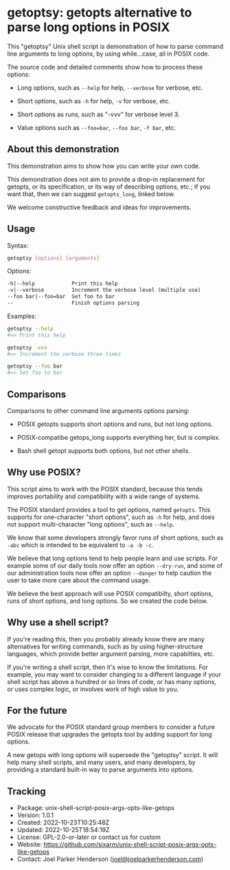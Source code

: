 # getoptsy: getopts alternative to parse long options in POSIX

This "getoptsy" Unix shell script is demonstration of how to parse command
line arguments to long options, by using while...case, all in POSIX code.

The source code and detailed comments show how to process these options:

  * Long options, such as `--help` for help, `--verbose` for verbose, etc.

  * Short options, such as `-h` for help, `-v` for verbose, etc.

  * Short options as runs, such as "-vvv" for verbose level 3.

  * Value options such as `--foo=bar`, `--foo bar`, `-f bar`, etc.


## About this demonstration

This demonstration aims to show how you can write your own code.

This demonstration does not aim to provide a drop-in replacement for 
getopts, or its specification, or its way of describing options, etc.;
if you want that, then we can suggest `getopts_long`, linked below.

We welcome constructive feedback and ideas for improvements.


## Usage

Syntax:

```sh
getoptsy [options] [arguments]
```

Options:

```txt
-h|--help            Print this help
-v|--verbose         Increment the verbose level (multiple use)
--foo bar|--foo=bar  Set foo to bar
--                   Finish options parsing
```

Examples:

```sh
getoptsy --help 
#=> Print this help

getoptsy -vvv 
#=> Increment the verbose three times

getoptsy --foo bar 
#=> Set foo to bar
```

## Comparisons

Comparisons to other command line arguments options parsing:

* POSIX getopts supports short options and runs, but not long options.

* POSIX-compatibe getops_long supports everything her, but is complex.

* Bash shell getopt supports both options, but not other shells.


## Why use POSIX?

This script aims to work with the POSIX standard, because this tends
improves portability and compatibility with a wide range of systems.

The POSIX standard provides a tool to get options, named `getopts`.
This supports for one-character "short options", such as `-h` for help,
and does not support multi-character "long options", such as `--help`.

We know that some developers strongly favor runs of short options,
such as `-abc` which is intended to be equivalent to `-a -b -c`.

We believe that long options tend to help people learn and use scripts.
For example some of our daily tools now offer an option `--dry-run`,
and some of our administration tools now offer an option `--danger`
to help caution the user to take more care about the command usage.

We believe the best approach will use POSIX compatibilty, short options,
runs of short options, and long options. So we created the code below.


## Why use a shell script?

If you're reading this, then you probably already know there are many
alternatives for writing commands, such as by using higher-structure
languages, which provide better argument parsing, more capabilties, etc.

If you're writing a shell script, then it's wise to know the limitations.
For example, you may want to consider changing to a different language if
your shell script has above a hundred or so lines of code, or has many
options, or uses complex logic, or involves work of high value to you.


## For the future

We advocate for the POSIX standard group members to consider a future POSIX
release that upgrades the getopts tool by adding support for long options.

A new getops with long options will supersede the "getoptsy" script.
It will help many shell scripts, and many users, and many developers,
by providing a standard built-in way to parse arguments into options.


## Tracking

* Package: unix-shell-script-posix-args-opts-like-getops
* Version: 1.0.1
* Created: 2022-10-23T10:25:48Z
* Updated: 2022-10-25T18:54:19Z
* License: GPL-2.0-or-later or contact us for custom
* Website: https://github.com/sixarm/unix-shell-script-posix-args-opts-like-getops
* Contact: Joel Parker Henderson (joel@joelparkerhenderson.com)
